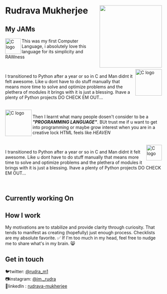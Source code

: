 # Rudrava Mukherjee <img align='right' src='https://raw.githubusercontent.com/Rudrava/Rudrava/master/monadance.gif' width='200"'>

## My JAMs
<img align='left' src='https://raw.githubusercontent.com/Rudrava/Rudrava/master/c.jpg' width='50"' alt="C logo">
<p> This was my first Computer Language, i absolutely love this language for its simplicity and RAWness</p></img><br>

<img align='right' src='https://raw.githubusercontent.com/Rudrava/Rudrava/master/python.jpg' width='85"' alt="C logo">
<p> I transitioned to Python after a year or so in C and Man didnt it felt awesome. Like u dont have to do stuff manually that means more time to solve and optimize problems and the plethera of modules it brings with it is just a blessing. Ihave a plenty of Python projects DO CHECK EM OUT...</p></img><br>


<img align='left' src='https://raw.githubusercontent.com/Rudrava/Rudrava/master/html.jpg' width='85"' alt="C logo">
<p> Then I learnt what many people dosen't consider to be a <b><em>"PROGRAMMING LANGUAGE"</em></b>. BUt trust me if u want to get into programming or maybe grow interest when you are in a creative lock HTML feels like <i>HEAVEN</i> </p></img><br>


<img align='right' src='https://raw.githubusercontent.com/Rudrava/Rudrava/master/css.jpg' width='50' alt="C logo">
<p> I transitioned to Python after a year or so in C and Man didnt it felt awesome. Like u dont have to do stuff manually that means more time to solve and optimize problems and the plethera of modules it brings with it is just a blessing. Ihave a plenty of Python projects DO CHECK EM OUT...</p></img><br>

## Currently working On
   


## How I work
My motivations are to stabilize and provide clarity through curiosity. That tends to manifest as creating (hopefully) just enough process. Checklists are my absolute favorite. ✅ If I'm too much in my head, feel free to nudge me to share what's in my brain. 😸

## Get in touch
 🐦twitter:  <a href="https://twitter.com/rudra_m1" target="_blank">@rudra_m1</a><br>
 📷instagram:  <a href="https://instagram.com/im._rudra" target="_blank">@im._rudra</a><br>
 🤵linkedIn : [rudrava-mukherjee](https://www.linkedin.com/in/rudrava-mukherjee/)<br>
 

